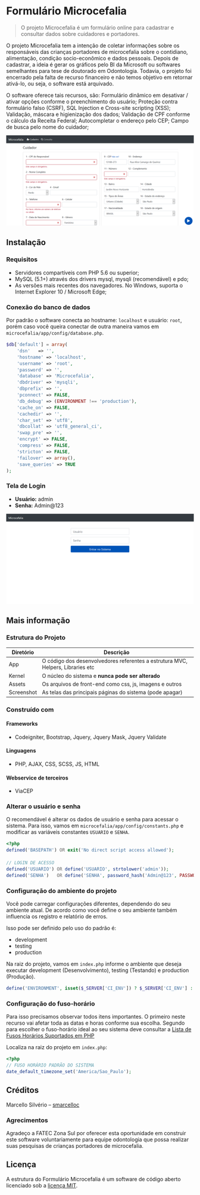 # Formulário Microcefalia
> O projeto Microcefalia é um formulário online para cadastrar e consultar dados sobre cuidadores e portadores.

O projeto Microcefalia tem a intenção de coletar informações sobre os responsáveis das crianças portadores de microcefalia 
sobre o contidiano, alimentação, condição socio-econômico e dados pessoais. Depois de cadastrar, a ideia é gerar os gráficos 
pelo BI da Microsoft ou softwares semelhantes para tese de doutorado em Odontologia. Todavia, o projeto foi encerrado pela falta de recurso financeiro 
e não temos objetivo em retornar ativá-lo, ou seja, o software está arquivado.

O software oferece tais recursos, são: Formulário dinâmico em desativar / ativar opções conforme o preenchimento do usuário;
Proteção contra formulário falso (CSRF), SQL Injection e Cross-site scripting (XSS); Validação, máscara e higienização dos dados; 
Validação de CPF conforme o cálculo da Receita Federal; Autocompletar o endereço pelo CEP; Campo de busca pelo nome do cuidador;

![Tela principal do software, em cadastrar cuidadores e portadores](/screenshot/Principal.png)

## Instalação

### Requisitos
- Servidores compartíveis com PHP 5.6 ou superior;
- MySQL (5.1+) através dos drivers mysql, mysqli (recomendável) e pdo;
- As versões mais recentes dos navegadores. No Windows, suporta o Internet Explorer 10 / Microsoft Edge;

### Conexão do banco de dados
Por padrão o software conecta ao hostname: `localhost` e usuário: `root`, porém caso você queira conectar de outra maneira vamos em `microcefalia/app/config/database.php`.

```php
$db['default'] = array(
	'dsn'	=> '',
	'hostname' => 'localhost',
	'username' => 'root',
	'password' => '',
	'database' => 'Microcefalia',
	'dbdriver' => 'mysqli',
	'dbprefix' => '',
	'pconnect' => FALSE,
	'db_debug' => (ENVIRONMENT !== 'production'),
	'cache_on' => FALSE,
	'cachedir' => '',
	'char_set' => 'utf8',
	'dbcollat' => 'utf8_general_ci',
	'swap_pre' => '',
	'encrypt' => FALSE,
	'compress' => FALSE,
	'stricton' => FALSE,
	'failover' => array(),
	'save_queries' => TRUE
);
```

### Tela de Login

- **Usuário:** admin
- **Senha:** Admin@123

![A tela de login](/screenshot/Login.png)

## Mais informação

### Estrutura do Projeto

|Diretório | Descrição
|----------|---------------
| App | O código dos desenvolvedores referentes a estrutura MVC, Helpers, Libraries etc |
| Kernel | O núcleo do sistema e **nunca pode ser alterado** |
| Assets | Os arquivos de front-end como css, js, imagens e outros |
| Screenshot | As telas das principais páginas do sistema (pode apagar)|

### Construído com 
#### Frameworks
- Codeigniter, Bootstrap, Jquery, Jquery Mask, Jquery Validate

#### Linguagens
- PHP, AJAX, CSS, SCSS, JS, HTML

#### Webservice de terceiros
- ViaCEP

### Alterar o usuário e senha

O recomendável é alterar os dados de usuário e senha para acessar o sistema. Para isso, vamos em `microcefalia/app/config/constants.php` 
e modificar as variáveis constantes `USUARIO` e `SENHA`.

```php
<?php
defined('BASEPATH') OR exit('No direct script access allowed');

// LOGIN DE ACESSO
defined('USUARIO') OR define('USUARIO', strtolower('admin'));
defined('SENHA')   OR define('SENHA', password_hash('Admin@123', PASSWORD_DEFAULT));
```


### Configuração do ambiente do projeto
Você pode carregar configurações diferentes, dependendo do seu ambiente atual. De acordo como você define o seu ambiente também influencia
os registro e relatório de erros.

Isso pode ser definido pelo uso do padrão é:
- development
- testing
- production

Na raiz do projeto, vamos em `index.php` informe o ambiente que deseja executar development (Desenvolvimento), testing (Testando) e production (Produção).

```php
define('ENVIRONMENT', isset($_SERVER['CI_ENV']) ? $_SERVER['CI_ENV'] : 'production');
```

### Configuração do fuso-horário

Para isso precisamos observar todos itens importantes. O primeiro neste recurso vai afetar toda as datas e horas conforme sua escolha. 
Segundo para escolher o fuso-horário ideal ao seu sistema deve consultar a [Lista de Fusos Horários Suportados em PHP](https://www.php.net/manual/pt_BR/timezones.php)

Localiza na raiz do projeto em `index.php`:

```php
<?php
// FUSO HORÁRIO PADRÃO DO SISTEMA
date_default_timezone_set('America/Sao_Paulo');
```


## Créditos
Marcello Silvério – [smarcelloc](https://github.com/smarcelloc)

### Agrecimentos
Agradeço a FATEC Zona Sul por oferecer esta oportunidade em construir este software voluntariamente para equipe odontologia que 
possa realizar suas pesquisas de crianças portadores de microcefalia.

## Licença
A estrutura do Formulário Microcefalia é um software de código aberto licenciado sob a [licença MIT](LICENSE).

